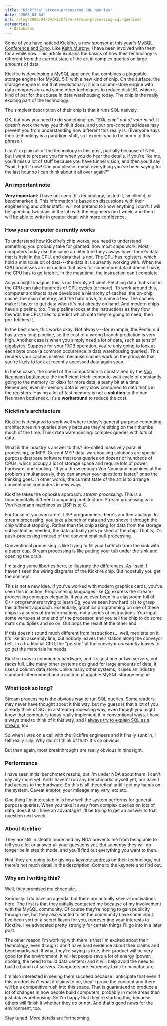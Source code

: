```yaml
---
title: "Kickfire: stream-processing SQL queries"
date: "2008-04-04"
url: /blog/2008/04/04/kickfire-stream-processing-sql-queries/
categories:
  - Databases
---
```

Some of you have noticed [Kickfire](http://www.kickfire.com/), a new sponsor at this year's [MySQL Conference and Expo](http://www.mysqlconf.com/). Like [Keith Murphy](http://www.paragon-cs.com/wordpress/?p=132), I have been involved with them for a while now. This article explains the basics of how their technology is different from the current state of the art in complex queries on large amounts of data.

Kickfire is developing a MySQL appliance that combines a pluggable storage engine (for MySQL 5.1) with a new kind of chip. On the surface, the storage engine is not that revolutionary: it is a column-store engine with data compression and some other techniques to reduce disk I/O, which is kind of par for the course in data warehousing today. The chip is the really exciting part of the technology.

The simplest description of their chip is that it runs SQL natively.

OK, but now you need to do something: *get "SQL chip" out of your mind*. It doesn't work the way you think it does, and your pre-conceived ideas may prevent you from understanding how different this really is. (Everyone says their technology is a paradigm shift, so I expect you to be numb to this phrase.)

I can't explain all of the technology in this post, partially because of NDA, but I want to prepare you for when you do hear the details. If you're like me, you'll miss a lot of stuff because you have tunnel vision, and then you'll say "wait, I get it now! Can you please repeat everything you've been saying for the last hour so I can think about it all over again?"

### An important note

**Very important:** I have not seen this technology, tasted it, smelled it, or benchmarked it. This information is based on discussions with their engineering and other staff. I will not pretend to know anything I don't. I will be spending two days in the lab with the engineers next week, and then I will be able to write in greater detail with more confidence.

### How your computer currently works

To understand how Kickfire's chip works, you need to understand something you probably take for granted: how most chips work. Most computers today use the same architecture they always have: there's data that is held in the CPU, and data that is not. The CPU has registers, which hold a miniscule bit of data---the data it is currently working with. When the CPU processes an instruction that asks for some more data it doesn't have, the CPU has to go fetch it. In the meantime, the instruction can't complete.

As you might imagine, this is not terribly efficient. Fetching data that's not in the CPU can take hundreds of CPU cycles (or more). To work around this, computer architects have developed a hierarchy of caches: the on-chip cache, the main memory, and the hard drive, to name a few. The caches make it faster to get data when it's not already on hand. And modern chips have a pipeline, too. The pipeline looks at the instructions as they flow towards the CPU, tries to predict which data they're going to need, then pre-fetches it.

In the best case, this works okay. Not always---for example, the Pentium 4 has a very long pipeline, so the cost of a wrong branch prediction is very high. Another case is when you simply need a lot of data, such as tens of gigabytes. Suppose for your 10GB operation, you're only going to look at each byte once (a common occurrence in data warehousing queries). This renders your caches useless, because caches work on the principle that you're likely to look at recently accessed data again soon.

In these cases, the speed of the computation is constrained by the [Von Neumann bottleneck](http://en.wikipedia.org/wiki/Von\_Neumann\_architecture): the inefficient fetch-compute-wait cycle of constantly going to the memory (or disk) for more data, a teeny bit at a time. Remember, even in-memory data is very slow compared to data that's in the registers. Having a lot of fast memory is not a **solution** to the Von Neumann bottleneck. It's a **workaround** to reduce the cost.

### Kickfire's architecture

Kickfire is designed to work well where today's general-purpose computing architectures run queries slowly because they're sitting on their thumbs much of the time. Think data warehousing: complex queries with lots of data.

What is the industry's answer to this? So-called massively parallel processing, or MPP. Current MPP data-warehousing solutions are special-purpose database software that runs queries on dozens or hundreds of CPUs, which occupy a lot of storage space and require lots of power, hardware, and cooling. "If you throw enough Von Neumann machines at the problem simultaneously, they can answer your questions faster," or so the thinking goes. In other words, the current state of the art is to arrange conventional computers in new ways.

Kickfire takes the opposite approach: *stream processing*. This is a fundamentally different computing architecture. Stream processing is to Von Neumann machines as LISP is to C.

For those of you who aren't LISP programmers, here's another analogy: In stream processing, you take a bunch of data and you shove it through the chip without stopping. Rather than the chip asking for data from the storage subsystem as needed, the data actually gets pushed at the chip. That is, it's push-processing instead of the conventional pull-processing.

Conventional processing is like trying to fill your bathtub from the sink with a paper cup. Stream processing is like putting your tub under the sink and opening the drain.

I'm taking some liberties here, to illustrate the differences. As I said, I haven't seen the wiring diagrams of the Kickfire chip. But hopefully you get the concept.

This is not a new idea. If you've worked with modern graphics cards, you've seen this in action. Programming languages like [Cg](http://en.wikipedia.org/wiki/Cg\_%28programming\_language%29) express the stream-processing concepts elegantly. If you've ever been in a classroom full of C++ programmers trying to learn Cg, you've seen how hard it is to grasp this different approach. Essentially, graphics programming on one of these chips is a series of transformations, not a series of instructions. You input some vertexes at one end of the processor, and you tell the chip to do some matrix multiplies and so on. Out pops the result at the other end.

If this doesn't sound much different from instructions... well, meditate on it. It's like an assembly line, but nobody leaves their station along the conveyor belt. In a traditional CPU, the "person" at the conveyor *constantly* leaves to go get the materials he needs.

Kickfire runs in commodity hardware, and it is just one or two servers, not racks full. Like many other systems designed for large amounts of data, it uses a column data store. Unlike many other systems, it uses an industry standard interconnect and a custom pluggable MySQL storage engine.

### What took so long?

Stream processing is the obvious way to run SQL queries. Some readers may never have thought about it this way, but my guess is that a lot of you already think of SQL in a stream-processing way, even though you might know that computers today really implement it in conventional ways. I have always tried to think of it this way, and I [always try to explain SQL as a stream](/blog/2005/10/03/understanding-sql-joins/), too.

So when I was on a call with the Kickfire engineers and it finally sunk in, I felt really silly. Why didn't I think of that? It's so obvious.

But then again, most breakthroughs are really obvious in hindsight.

### Performance

I have seen initial benchmark results, but I'm under NDA about them. I can't say any more yet. And I haven't run any benchmarks myself yet, nor have I had access to the hardware. So this is all theoretical until I get my hands on the system. Caveat emptor, your mileage may vary, etc etc.

One thing I'm interested in is how well the system performs for general-purpose queries. When you take it away from complex queries on lots of data, does it still have an advantage? I'll be trying to get an answer to that question next week.

### About Kickfire

They are still in stealth mode and my NDA prevents me from being able to tell you a lot or answer all your questions yet. But someday they will no longer be in stealth mode, and you'll find out everything you want to then.

Hint: they are going to be giving a [keynote address](http://en.oreilly.com/mysql2008/public/schedule/detail/3286) on their technology, but there's not much detail in the description. Come to the keynote and find out.

### Why am I writing this?

Well, they promised me chocolate...

Seriously: I do have an agenda, but there are actually several motivations here. The first is that they initially contacted me because of my involvement with the MySQL community. Of course they're hoping to gain publicity through me, but they also wanted to let the community have some input. I've been sort of a secret liason for you, representing your interests to Kickfire. I've advocated pretty strongly for certain things I'll go into in a later post.

The other reason I'm working with them is that I'm excited about their technology, even though I don't have hard evidence about their claims and benchmarks yet. If what they're saying is true, their product will be very good for the environment. It will let people save a lot of energy (power, cooling, the need to build data centers) and it will help avoid the need to build a bunch of servers. Computers are extremely toxic to manufacture.

I'm also interested in seeing them succeed because I anticipate that even if this product isn't what it claims to be, they'll prove the concept and there will be a competitive rush into this space. That is guaranteed to produce a lot of changes in how people build computers, probably in more areas than just data warehousing. So I'm happy that they're starting this, because others will finish it whether they do or not. And that's good news for the environment, too.

Stay tuned. More details are forthcoming.

